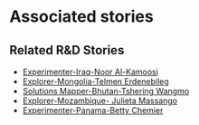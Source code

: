 # Associated stories

<!-- !!DO NOT REMOVE!! start autogenerated hyperlinks -->
## Related R&D Stories
- [Experimenter-Iraq-Noor Al-Kamoosi](/stories/?doc=Experimenters_IRQ)
- [Explorer\-Mongolia\-Telmen Erdenebileg](/stories/?doc=Explorers_MNG)
- [Solutions Mapper\-Bhutan\-Tshering Wangmo](/stories/?doc=SolutionMappers_BTN)
- [Explorer\-Mozambique\- Julieta Massango](/stories/?doc=Explorers_MOZ)
- [Experimenter-Panama-Betty Chemier](/stories/?doc=Experimenters_PAN)
<!-- !!DO NOT REMOVE!! end autogenerated hyperlinks -->
